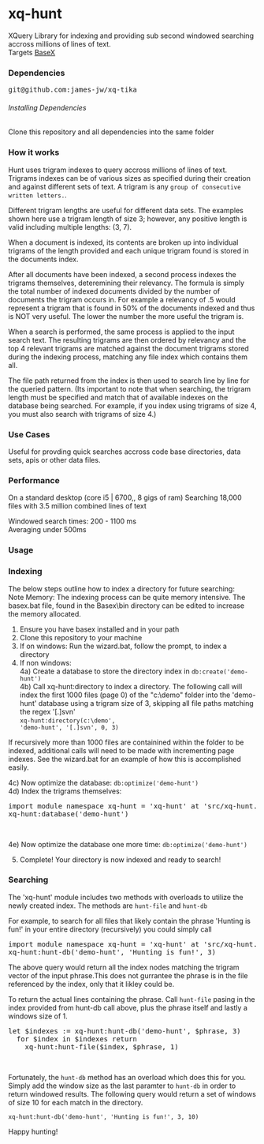 # xq-hunt
XQuery Library for indexing and providing sub second windowed searching accross millions of lines of text. <br />
Targets <a href="http://basex.org/">BaseX</a>

<h3>Dependencies</h3>
<pre>
git@github.com:james-jw/xq-tika
</pre>

<h6>Installing Dependencies</h6>
Clone this repository and all dependencies into the same folder

<h3>How it works </h3>
Hunt uses trigram indexes to query accross millions of lines of text. Trigrams indexes can be of various sizes as specified during their creation and against different sets of text. A trigram is any <code>group of consecutive written letters.</code>. 

Different trigram lengths are useful for different data sets. The examples shown here use a trigram length of size 3; however, any positive length is valid including multiple lengths: (3, 7).

When a document is indexed, its contents are broken up into individual trigrams of the length provided and each unique trigram found is stored in the documents index.

After all documents have been indexed, a second process indexes the trigrams themselves, deteremining their relevancy. The formula is simply the total number of indexed documents divided by the number of documents the trigram occurs in. For example a relevancy of .5 would represent a trigram that is found in 50% of the documents indexed and thus is NOT very useful. The lower the number the more useful the trigram is. 

When a search is performed, the same process is applied to the input search text. The resulting trigrams are then ordered by relevancy and the top 4 relevant trigrams are matched against the document trigrams stored during the indexing process, matching any file index which contains them all. 

The file path returned from the index is then used to search line by line for the queried pattern. (Its important to note that when searching, the trigram length must be specified and match that of available indexes on the database being searched. For example, if you index using trigrams of size 4, you must also search with trigrams of size 4.)

<h3>Use Cases</h3>
Useful for provding quick searches accross code base directories, data sets, apis or other data files.

<h3>Performance</h3>
On a standard desktop (core i5 | 6700,, 8 gigs of ram)
Searching 18,000 files with 3.5 million combined lines of text

Windowed search times: 200 - 1100 ms <br />
Averaging under 500ms
 
<h3>Usage</h3>
<h3>Indexing</h3>

The below steps outline how to index a directory for future searching: <br />
Note Memory: The indexing process can be quite memory intensive. The basex.bat file, found in the Basex\bin directory can be edited to increase the memory allocated. <br />

1) Ensure you have basex installed and in your path <br />
2) Clone this repository to your machine <br />
3) If on windows: Run the wizard.bat, follow the prompt, to index a directory <br />
4) If non windows: <br />
4a) Create a database to store the directory index in 
  <code>db:create('demo-hunt')</code> <br />
4b) Call xq-hunt:directory to index a directory. The following call will index the first 1000 files (page 0) of the "c:\demo"  folder into the 'demo-hunt' database using a trigram size of 3, skipping all file paths matching the regex '[.]svn' <br />
  <code>xq-hunt:directory(c:\demo', 'demo-hunt', '[.]svn', 0, 3)</code>  <br /> 

If recursively more than 1000 files are containined within the folder to be indexed, additional calls will need to be made with incrementing page indexes. See the wizard.bat for an example of how this is accomplished easily.  <br />

4c) Now optimize the database: <code>db:optimize('demo-hunt')</code>  <br />
4d) Index the trigrams themselves:  <br />
<pre>
import module namespace xq-hunt = 'xq-hunt' at 'src/xq-hunt.xqm';
xq-hunt:database('demo-hunt')</pre> <br />
4e) Now optimize the database one more time: <code>db:optimize('demo-hunt')</code>  <br />

5) Complete! Your directory is now indexed and ready to search!

<h3>Searching</h3>

The 'xq-hunt' module includes two methods with overloads to utilize the newly created index. The methods are <code>hunt-file</code> and <code>hunt-db</code>

For example, to search for all files that likely contain the phrase 'Hunting is fun!' in your entire directory (recursively) you could simply call

<pre>import module namespace xq-hunt = 'xq-hunt' at 'src/xq-hunt.xqm'; 
xq-hunt:hunt-db('demo-hunt', 'Hunting is fun!', 3)
</pre>

The above query would return all the index nodes matching the trigram vector of the input phrase.This does not gurrantee the phrase is in the file referenced by the index, only that it likley could be. <br />

To return the actual lines containing the phrase. Call <code>hunt-file</code> pasing in the index provided from hunt-db call above, plus the phrase itself and lastly a windows size of 1. <br />
<pre>let $indexes := xq-hunt:hunt-db('demo-hunt', $phrase, 3)
  for $index in $indexes return
    xq-hunt:hunt-file($index, $phrase, 1)</pre> <br />

Fortunately, the <code>hunt-db</code> method has an overload which does this for you. Simply add the window size as the last paramter to <code>hunt-db</code> in order to return windowed results. The following query would return a set of windows of size 10 for each match in the directory. <br />

<code>xq-hunt:hunt-db('demo-hunt', 'Hunting is fun!', 3, 10)</code> <br />

Happy hunting!




     
     
      


